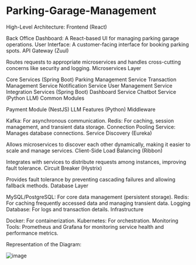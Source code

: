# Parking-Garage-Management

High-Level Architecture:
Frontend (React)

Back Office Dashboard: A React-based UI for managing parking garage operations.
User Interface: A customer-facing interface for booking parking spots.
API Gateway (Zuul)

Routes requests to appropriate microservices and handles cross-cutting concerns like security and logging.
Microservices Layer

Core Services (Spring Boot)
Parking Management Service
Transaction Management Service
Notification Service
User Management Service
Integration Services (Spring Boot)
Dashboard Service
Chatbot Service (Python LLM)
Common Modules

Payment Module (NestJS)
LLM Features (Python)
Middleware

Kafka: For asynchronous communication.
Redis: For caching, session management, and transient data storage.
Connection Pooling Service: Manages database connections.
Service Discovery (Eureka)

Allows microservices to discover each other dynamically, making it easier to scale and manage services.
Client-Side Load Balancing (Ribbon)

Integrates with services to distribute requests among instances, improving fault tolerance.
Circuit Breaker (Hystrix)

Provides fault tolerance by preventing cascading failures and allowing fallback methods.
Database Layer

MySQL/PostgreSQL: For core data management (persistent storage).
Redis: For caching frequently accessed data and managing transient data.
Logging Database: For logs and transaction details.
Infrastructure

Docker: For containerization.
Kubernetes: For orchestration.
Monitoring Tools: Prometheus and Grafana for monitoring service health and performance metrics.

Representation of the Diagram:

![image](https://github.com/user-attachments/assets/8731da1c-ad7e-42df-81d2-416f6b7b0b77)

